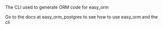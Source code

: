 The CLI used to generate ORM code for easy_orm

Go to the docs at easy_orm_postgres to see how to use easy_orm and the cli
